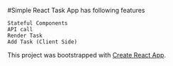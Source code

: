#Simple React Task App has following features

	Stateful Components
	API call
	Render Task
	Add Task (Client Side)

This project was bootstrapped with [Create React App](https://github.com/facebook/create-react-app).

